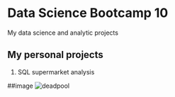 # Data Science Bootcamp 10
My data science and analytic projects

## My personal projects

1. SQL supermarket analysis

##image
![deadpool](https://wallpapers.com/images/featured/deadpool-pictures-noc3x1b0bfzb026b.jpg)
